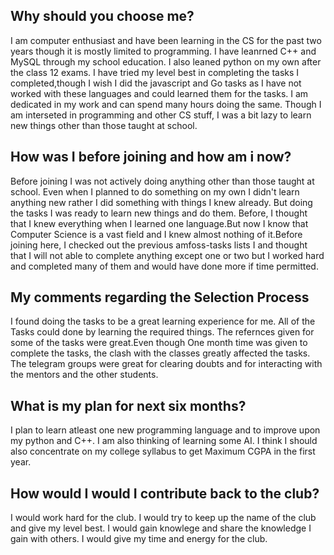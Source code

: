 ## Why should you choose me?

I am computer enthusiast and have been learning in the CS  for the past two years though it is mostly limited to programming. I have leanrned C++ and MySQL
through my school education. I also leaned python on my own after the class 12 exams. I have tried my level best in completing the  tasks I completed,though I wish I did the javascript and Go tasks as I have not worked with these languages and could learned them for the tasks. I am dedicated in my work and can spend many hours doing the same.
Though I am interseted in programming and other CS stuff, I was a bit lazy to learn new things other than those taught at school.



## How was I before joining and how am i now?
Before joining I was not actively doing anything other than those taught at school. Even when I planned to do something on my own I didn't learn anything new rather I did something with things I knew already.
But doing the tasks I was ready to learn new things and do them. Before, I thought that I knew everything when I learned one language.But now I know that Computer Science is a vast
field and I knew almost nothing  of it.Before joining here, I checked out the previous amfoss-tasks lists I and thought that I will not able to complete anything except one or two but I worked hard and completed many of them and would have done more if time permitted.


## My comments regarding the Selection Process

I found  doing the tasks to be a great learning experience for me. All of the Tasks could done by learning the required things.
The refernces given for some of the tasks were great.Even though One month time was given to complete the tasks, the clash with the classes greatly affected the tasks.
The telegram groups were great for clearing doubts and for interacting with the mentors and the other students.


## What is my plan for next six months?

I plan to learn atleast one new programming language and to improve upon my python and C++. I am also thinking of learning some AI.
I think I should also concentrate on my college syllabus to get Maximum CGPA in the first year.

## How would I would I contribute back to the club?

I would  work hard for the club. I would try to keep up the  name of the club and give my level best.
I would gain knowlege  and share the knowledge I gain with others. I would give my time and energy for the club.
